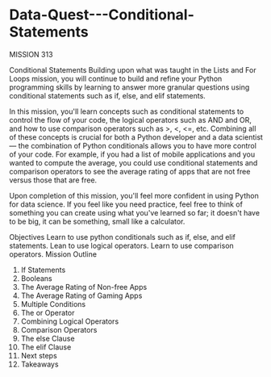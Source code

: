 # Data-Quest---Conditional-Statements
MISSION 313

Conditional Statements
Building upon what was taught in the Lists and For Loops mission, you will continue to build and refine your Python programming skills by learning to answer more granular questions using conditional statements such as if, else, and elif statements.

In this mission, you'll learn concepts such as conditional statements to control the flow of your code, the logical operators such as AND and OR, and how to use comparison operators such as >, <, <=, etc. Combining all of these concepts is crucial for both a Python developer and a data scientist — the combination of Python conditionals allows you to have more control of your code. For example, if you had a list of mobile applications and you wanted to compute the average, you could use conditional statements and comparison operators to see the average rating of apps that are not free versus those that are free.

Upon completion of this mission, you'll feel more confident in using Python for data science. If you feel like you need practice, feel free to think of something you can create using what you've learned so far; it doesn't have to be big, it can be something, small like a calculator.

Objectives
Learn to use python conditionals such as if, else, and elif statements.
Lean to use logical operators.
Learn to use comparison operators.
Mission Outline
1. If Statements
2. Booleans
3. The Average Rating of Non-free Apps
4. The Average Rating of Gaming Apps
5. Multiple Conditions
6. The or Operator
7. Combining Logical Operators
8. Comparison Operators
9. The else Clause
10. The elif Clause
11. Next steps
12. Takeaways
